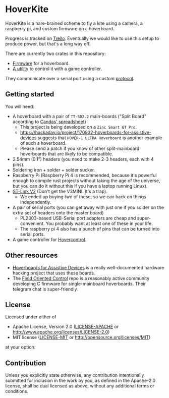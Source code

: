 # HoverKite

HoverKite is a hare-brained scheme to fly a kite using a camera, a raspberry pi, and custom firmware
on a hoverboard.

Progress is tracked on [Trello](https://trello.com/b/v4vMHzf9/kite-power-generation). Eventually we
would like to use this setup to produce power, but that's a long way off.

There are currently two crates in this repository:

- [Firmware](./hoverkite-firmware) for a hoverboard.
- [A utility](./hovercontrol) to control it with a game controller.

They communicate over a serial port using a custom [protocol](docs/protocol.md).

## Getting started

You will need:

* A hoverboard with a pair of `TT-SD2.2` main-boards ("Split Board" according to [Candas' spreadsheet](https://docs.google.com/spreadsheets/d/1Vs3t2W8_z7E93Ij0pwx_cKzxzKSvjW1n1t_40CXV3ik/edit#gid=0))
  * This project is being developed on a `Zinc Smart GT Pro`.
  * https://hackaday.io/project/170932-hoverboards-for-assistive-devices suggests that `HOVER-1 ULTRA Hoverboard` is another example of such a hoverboard.
  * Please send a patch if you know of other split-mainboard hoverboards that are likely to be compatible.
* 2.54mm (0.1") headers (you need to make 2-3 headers, each with 4 pins).
* Soldering iron + solder + solder sucker.
* Raspberry Pi (Raspberry Pi 4 is recommended, because it's powerful enough to compile rust projects without taking the age of the universe, but you can do it without this if you have a laptop running Linux).
* [ST-Link V2](https://thepihut.com/products/st-link-stm8-stm32-v2-programmer-emulator) (Don't get the V3MINI. It's a trap).
  * We ended up buying two of these, so we can hack on things independently.
* A pair of serial ports (you can get away with just one if you solder on the extra set of headers onto the master board)
  * PL2303-based USB-Serial port adapters are cheap and super-convenient. You probably want at least one of these in your life.
  * The raspberry pi 4 also has a bunch of pins that can be turned into serial
    ports.
* A game controller for [Hovercontrol](./hovercontrol).


## Other resources

* [Hoverboards for Assistive Devices](https://hackaday.io/project/170932-hoverboards-for-assistive-devices) is a really well-documented hardware hacking project that uses these boards.
* The [Field Oriented Control](https://github.com/EmanuelFeru/hoverboard-firmware-hack-FOC) repo is a reasonably active community developing C firmware for single-mainboard hoverboards. Their telegram chat is super-friendly.


## License

Licensed under either of

- Apache License, Version 2.0
  ([LICENSE-APACHE](LICENSE-APACHE) or http://www.apache.org/licenses/LICENSE-2.0)
- MIT license
  ([LICENSE-MIT](LICENSE-MIT) or http://opensource.org/licenses/MIT)

at your option.

## Contribution

Unless you explicitly state otherwise, any contribution intentionally submitted for inclusion in the
work by you, as defined in the Apache-2.0 license, shall be dual licensed as above, without any
additional terms or conditions.
